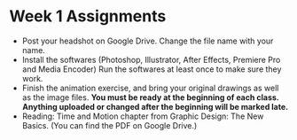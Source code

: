 # Week 1 Assignments

- Post your headshot on Google Drive. Change the file name with your name.
- Install the softwares (Photoshop, Illustrator, After Effects, Premiere Pro and Media Encoder) Run the softwares at least once to make sure they work.
- Finish the animation exercise, and bring your original drawings as well as the image files. **You must be ready at the beginning of each class. Anything uploaded or changed after the beginning will be marked late.**
- Reading: Time and Motion chapter from Graphic Design: The New Basics. (You can find the PDF on Google Drive.)

